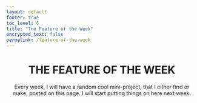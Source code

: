 ```yaml
---
layout: default
footer: true
toc_level: 6
title: "The Feature of the Week"
encrypted_text: false
permalink: /feature-of-the-week
---
```


# <center>THE FEATURE OF THE WEEK</center>

<center>Every week, I will have a random cool mini-project, that I either find or make, posted on this page.  I will start putting things on here next week.</center>
